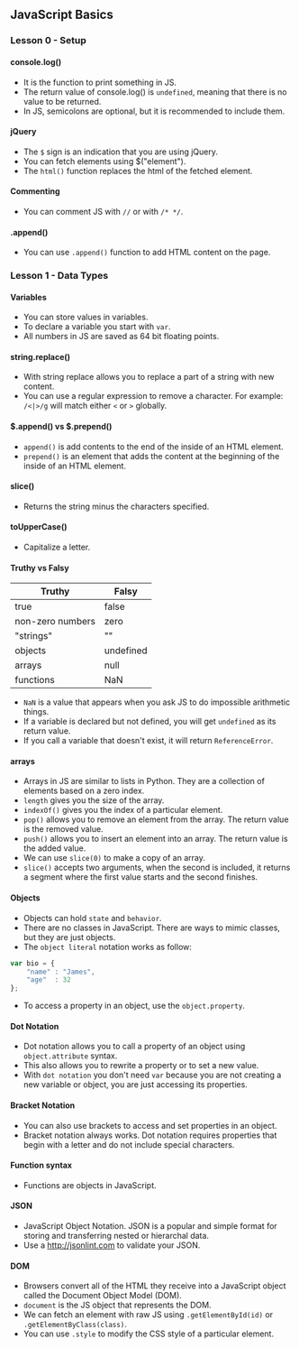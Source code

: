 ## JavaScript Basics

### Lesson 0 - Setup

#### console.log()

* It is the function to print something in JS.
* The return value of console.log() is `undefined`, meaning that there is no value to be returned.
* In JS, semicolons are optional, but it is recommended to include them.

#### jQuery

* The `$` sign is an indication that you are using jQuery.
* You can fetch elements using $("element").
* The `html()` function replaces the html of the fetched element.

#### Commenting

* You can comment JS with `//` or with `/* */`.

#### .append()

* You can use `.append()` function to add HTML content on the page.

### Lesson 1 - Data Types

#### Variables

* You can store values in variables.
* To declare a variable you start with `var`.
* All numbers in JS are saved as 64 bit floating points.

#### string.replace()

* With string replace allows you to replace a part of a string with new content.
* You can use a regular expression to remove a character. For example: `/<|>/g` will match either `<` or `>` globally.

#### $.append() vs $.prepend()

* `append()` is add contents to the end of the inside of an HTML element.
* `prepend()` is an element that adds the content at the beginning of the inside of an HTML element.

#### slice()

* Returns the string minus the characters specified.

#### toUpperCase()

* Capitalize a letter.

#### Truthy vs Falsy

| Truthy           | Falsy     |
|------------------|-----------|
| true             | false     |
| non-zero numbers | zero      |
| "strings"        | ""        |
| objects          | undefined |
| arrays           | null      |
| functions        | NaN       |

* `NaN` is a value that appears when you ask JS to do impossible arithmetic things.
* If a variable is declared but not defined, you will get `undefined` as its return value.
* If you call a variable that doesn't exist, it will return `ReferenceError`.

#### arrays

* Arrays in JS are similar to lists in Python. They are a collection of elements based on a zero index.
* `length` gives you the size of the array.
* `indexOf()` gives you the index of a particular element.
* `pop()` allows you to remove an element from the array. The return value is the removed value.
* `push()` allows you to insert an element into an array. The return value is the added value.
* We can use `slice(0)` to make a copy of an array.
* `slice()` accepts two arguments, when the second is included, it returns a segment where the first value starts and the second finishes.

#### Objects

* Objects can hold `state` and `behavior`.
* There are no classes in JavaScript. There are ways to mimic classes, but they are just objects.
* The `object literal` notation works as follow:

```javascript
var bio = {
    "name" : "James",
    "age"  : 32
};
```

* To access a property in an object, use the `object.property`.

#### Dot Notation

* Dot notation allows you to call a property of an object using `object.attribute` syntax.
* This also allows you to rewrite a property or to set a new value.
* With `dot notation` you don't need `var` because you are not creating a new variable or object, you are just accessing its properties.

#### Bracket Notation

* You can also use brackets to access and set properties in an object.
* Bracket notation always works. Dot notation requires properties that begin with a letter and do not include special characters.

#### Function syntax

* Functions are objects in JavaScript.

#### JSON

* JavaScript Object Notation. JSON is a popular and simple format for storing and transferring nested or hierarchal data.
* Use a http://jsonlint.com to validate your JSON.

#### DOM

* Browsers convert all of the HTML they receive into a JavaScript object called the Document Object Model (DOM).
* `document` is the JS object that represents the DOM.
* We can fetch an element with raw JS using `.getElementById(id)` or `.getElementByClass(class)`.
* You can use `.style` to modify the CSS style of a particular element.
